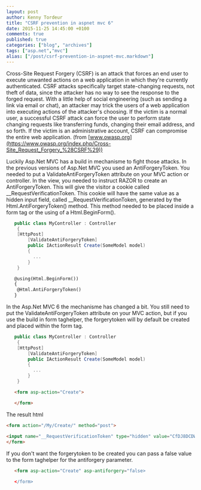 ```yaml
---
layout: post
author: Kenny Tordeur
title: "CSRF prevention in aspnet mvc 6"
date: 2015-11-25 14:45:00 +0100
comments: true
published: true
categories: ["blog", "archives"]
tags: ["asp.net","mvc"]
alias: ["/post/csrf-prevention-in-aspnet-mvc.markdown"]
---
```

Cross-Site Request Forgery (CSRF) is an attack that forces an end user to execute unwanted actions on a web application in which they're currently authenticated. CSRF attacks specifically target state-changing requests, not theft of data, since the attacker has no way to see the response to the forged request. With a little help of social engineering (such as sending a link via email or chat), an attacker may trick the users of a web application into executing actions of the attacker's choosing. If the victim is a normal user, a successful CSRF attack can force the user to perform state changing requests like transferring funds, changing their email address, and so forth. If the victim is an administrative account, CSRF can compromise the entire web application. (from [www.owasp.org](https://www.owasp.org/index.php/Cross-Site_Request_Forgery_%28CSRF%29))

Luckily Asp.Net MVC has a build in mechanisme to fight those attacks. In the previous versions of Asp.Net MVC you used an AntiForgeryToken. You needed to put a ValidateAntiForgeryToken attribute on your MVC action or controller. In the view, you needed to instruct RAZOR to create an AntiForgeryToken. This will give the visitor a cookie called \_\_RequestVerificationToken. This cookie will have the same value as a hidden input field, called \_\_RequestVerificationToken, generated by the Html.AntiForgeryToken() method. This method needed to be placed inside a form tag or the using of a Html.BeginForm(). 

```csharp
   public class MyController : Controller
    {
	[HttpPost]
        [ValidateAntiForgeryToken]
        public IActionResult Create(SomeModel model)
        {
          ...
        }
    }
```

```html
   @using(Html.BeginForm())
   {
	@Html.AntiForgeryToken()
   }
```

In the Asp.Net MVC 6 the mechanisme has changed a bit. You still need to put the ValidateAntiForgeryToken attribute on your MVC action, but if you use the build in form taghelper, the forgerytoken will by default be created and placed within the form tag. 

```csharp
   public class MyController : Controller
    {
	[HttpPost]
        [ValidateAntiForgeryToken]
        public IActionResult Create(SomeModel model)
        {
          ...
        }
    }
```

```html
   <form asp-action="Create">

   </form>
```

The result html

```html
<form action="/My/Create/" method="post">
    
<input name="__RequestVerificationToken" type="hidden" value="CfDJ8DCDWZ4iOzZDmNKl5HFAUd2qQe4qwOhVP4znwDlTDINNK_h-1a2v0A1aDPCdb4lEgc9X_cTsjKkCDUCYh9EKr7HqXI3hvIRfnRItwfJwbImCZIx38uDfwVu5jzdVZOcaXUUmoPBDtG6-0__0FVezb-U" />
</form>
```

If you don't want the forgerytoken to be created you can pass a false value to the form taghelper for the antiforgery parameter.

```html
   <form asp-action="Create" asp-antiforgery="false>

   </form>
```

